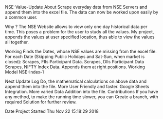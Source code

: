 NSE-Value-Update
About
Scrape everyday data from NSE Servers and append them into the excel file.
The data can now be worked upon easily by a common user.

Why ?
The NSE Website allows to view only one day historical data per time.
This poses a problem for the user to study all the values.
My project, appends the values at user specified location, thus able to view the values all together.

Working
Finds the Dates, whose NSE values are missing from the excel file.
For each Date (Skipping Public Holidays and Sat-Sun, when market is closed):
Scrapes, FIIs Participant Data.
Scrapes, DIIs Participant Data
Scrapes, NIFTY Index Data.
Appends them at right positions.
Working Model
NSE-Index-1

Next Update Log
Do, the mathematical calculations on above data and append them into the file.
More User Friendly and faster.
Google Sheets Integration.
More varied Data Addition into the file.
Contributions
If you have any method, to make the running time slower, you can Create a branch, with required Solution for further review.

Date Project Started
Thu Nov 22 15:18:29 2018
